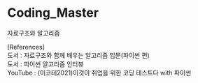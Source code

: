 # Coding_Master
자료구조와 알고리즘

[References]  
도서 : 자료구조와 함께 배우는 알고리즘 입문(파이썬 편)   
도서 : 파이썬 알고리즘 인터뷰    
YouTube : (이코테2021)이것이 취업을 위한 코딩 테스트다 with 파이썬    
